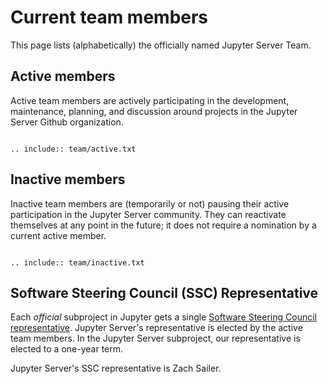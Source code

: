 # Current team members

This page lists (alphabetically) the officially named Jupyter Server Team.

## Active members

Active team members are actively participating in the development, maintenance, planning, and discussion around projects in the Jupyter Server Github organization.

```{eval-rst}

.. include:: team/active.txt

```

## Inactive members

Inactive team members are (temporarily or not) pausing their active participation in the Jupyter Server community. They can reactivate themselves at any point in the future; it does not require a nomination by a current active member.

```{eval-rst}

.. include:: team/inactive.txt

```

## Software Steering Council (SSC) Representative

Each *official* subproject in Jupyter gets a single [Software Steering Council representative](https://jupyter.org/governance/software_steering_council.html#software-steering-council). Jupyter Server's representative is elected by the active team members. In the Jupyter Server subproject, our representative is elected to a one-year term.

Jupyter Server's SSC representative is Zach Sailer.

